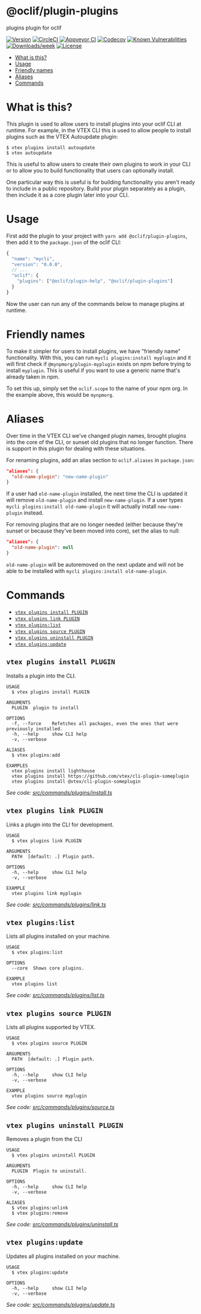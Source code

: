 @oclif/plugin-plugins
=====================

plugins plugin for oclif

[![Version](https://img.shields.io/npm/v/@oclif/plugin-plugins.svg)](https://npmjs.org/package/@oclif/plugin-plugins)
[![CircleCI](https://circleci.com/gh/oclif/plugin-plugins/tree/master.svg?style=shield)](https://circleci.com/gh/oclif/plugin-plugins/tree/master)
[![Appveyor CI](https://ci.appveyor.com/api/projects/status/github/oclif/plugin-plugins?branch=master&svg=true)](https://ci.appveyor.com/project/oclif/plugin-plugins/branch/master)
[![Codecov](https://codecov.io/gh/oclif/plugin-plugins/branch/master/graph/badge.svg)](https://codecov.io/gh/oclif/plugin-plugins)
[![Known Vulnerabilities](https://snyk.io/test/github/oclif/plugin-plugins/badge.svg)](https://snyk.io/test/github/oclif/plugin-plugins)
[![Downloads/week](https://img.shields.io/npm/dw/@oclif/plugin-plugins.svg)](https://npmjs.org/package/@oclif/plugin-plugins)
[![License](https://img.shields.io/npm/l/@oclif/plugin-plugins.svg)](https://github.com/oclif/plugin-plugins/blob/master/package.json)

<!-- toc -->
* [What is this?](#what-is-this)
* [Usage](#usage)
* [Friendly names](#friendly-names)
* [Aliases](#aliases)
* [Commands](#commands)
<!-- tocstop -->

# What is this?

This plugin is used to allow users to install plugins into your oclif CLI at runtime. For example, in the VTEX CLI this is used to allow people to install plugins such as the VTEX Autoupdate plugin:

```sh-session
$ vtex plugins install autoupdate
$ vtex autoupdate
```

This is useful to allow users to create their own plugins to work in your CLI or to allow you to build functionality that users can optionally install.

One particular way this is useful is for building functionality you aren't ready to include in a public repository. Build your plugin separately as a plugin, then include it as a core plugin later into your CLI.

# Usage

First add the plugin to your project with `yarn add @oclif/plugin-plugins`, then add it to the `package.json` of the oclif CLI:

```js
{
  "name": "mycli",
  "version": "0.0.0",
  // ...
  "oclif": {
    "plugins": ["@oclif/plugin-help", "@oclif/plugin-plugins"]
  }
}
```

Now the user can run any of the commands below to manage plugins at runtime.

# Friendly names

To make it simpler for users to install plugins, we have "friendly name" functionality. With this, you can run `mycli plugins:install myplugin` and it will first check if `@mynpmorg/plugin-myplugin` exists on npm before trying to install `myplugin`. This is useful if you want to use a generic name that's already taken in npm.

To set this up, simply set the `oclif.scope` to the name of your npm org. In the example above, this would be `mynpmorg`.

# Aliases

Over time in the VTEX CLI we've changed plugin names, brought plugins into the core of the CLI, or sunset old plugins that no longer function. There is support in this plugin for dealing with these situations.

For renaming plugins, add an alias section to `oclif.aliases` in `package.json`:

```json
"aliases": {
  "old-name-plugin": "new-name-plugin"
}
```

If a user had `old-name-plugin` installed, the next time the CLI is updated it will remove `old-name-plugin` and install `new-name-plugin`. If a user types `mycli plugins:install old-name-plugin` it will actually install `new-name-plugin` instead.

For removing plugins that are no longer needed (either because they're sunset or because they've been moved into core), set the alias to null:

```json
"aliases": {
  "old-name-plugin": null
}
```

`old-name-plugin` will be autoremoved on the next update and will not be able to be installed with `mycli plugins:install old-name-plugin`.

# Commands
<!-- commands -->
* [`vtex plugins install PLUGIN`](#vtex-plugins-install-plugin)
* [`vtex plugins link PLUGIN`](#vtex-plugins-link-plugin)
* [`vtex plugins:list`](#vtex-pluginslist)
* [`vtex plugins source PLUGIN`](#vtex-plugins-source-plugin)
* [`vtex plugins uninstall PLUGIN`](#vtex-plugins-uninstall-plugin)
* [`vtex plugins:update`](#vtex-pluginsupdate)

## `vtex plugins install PLUGIN`

Installs a plugin into the CLI.

```
USAGE
  $ vtex plugins install PLUGIN

ARGUMENTS
  PLUGIN  plugin to install

OPTIONS
  -f, --force    Refetches all packages, even the ones that were previously installed.
  -h, --help     show CLI help
  -v, --verbose

ALIASES
  $ vtex plugins:add

EXAMPLES
  vtex plugins install lighthouse
  vtex plugins install https://github.com/vtex/cli-plugin-someplugin
  vtex plugins install @vtex/cli-plugin-someplugin
```

_See code: [src/commands/plugins/install.ts](https://github.com/vtex/cli-plugin-plugins/blob/v1.11.16-beta/src/commands/plugins/install.ts)_

## `vtex plugins link PLUGIN`

Links a plugin into the CLI for development.

```
USAGE
  $ vtex plugins link PLUGIN

ARGUMENTS
  PATH  [default: .] Plugin path.

OPTIONS
  -h, --help     show CLI help
  -v, --verbose

EXAMPLE
  vtex plugins link myplugin
```

_See code: [src/commands/plugins/link.ts](https://github.com/vtex/cli-plugin-plugins/blob/v1.11.16-beta/src/commands/plugins/link.ts)_

## `vtex plugins:list`

Lists all plugins installed on your machine.

```
USAGE
  $ vtex plugins:list

OPTIONS
  --core  Shows core plugins.

EXAMPLE
  vtex plugins list
```

_See code: [src/commands/plugins/list.ts](https://github.com/vtex/cli-plugin-plugins/blob/v1.11.16-beta/src/commands/plugins/list.ts)_

## `vtex plugins source PLUGIN`

Lists all plugins supported by VTEX.

```
USAGE
  $ vtex plugins source PLUGIN

ARGUMENTS
  PATH  [default: .] Plugin path.

OPTIONS
  -h, --help     show CLI help
  -v, --verbose

EXAMPLE
  vtex plugins source myplugin
```

_See code: [src/commands/plugins/source.ts](https://github.com/vtex/cli-plugin-plugins/blob/v1.11.16-beta/src/commands/plugins/source.ts)_

## `vtex plugins uninstall PLUGIN`

Removes a plugin from the CLI

```
USAGE
  $ vtex plugins uninstall PLUGIN

ARGUMENTS
  PLUGIN  Plugin to uninstall.

OPTIONS
  -h, --help     show CLI help
  -v, --verbose

ALIASES
  $ vtex plugins:unlink
  $ vtex plugins:remove
```

_See code: [src/commands/plugins/uninstall.ts](https://github.com/vtex/cli-plugin-plugins/blob/v1.11.16-beta/src/commands/plugins/uninstall.ts)_

## `vtex plugins:update`

Updates all plugins installed on your machine.

```
USAGE
  $ vtex plugins:update

OPTIONS
  -h, --help     show CLI help
  -v, --verbose
```

_See code: [src/commands/plugins/update.ts](https://github.com/vtex/cli-plugin-plugins/blob/v1.11.16-beta/src/commands/plugins/update.ts)_
<!-- commandsstop -->
